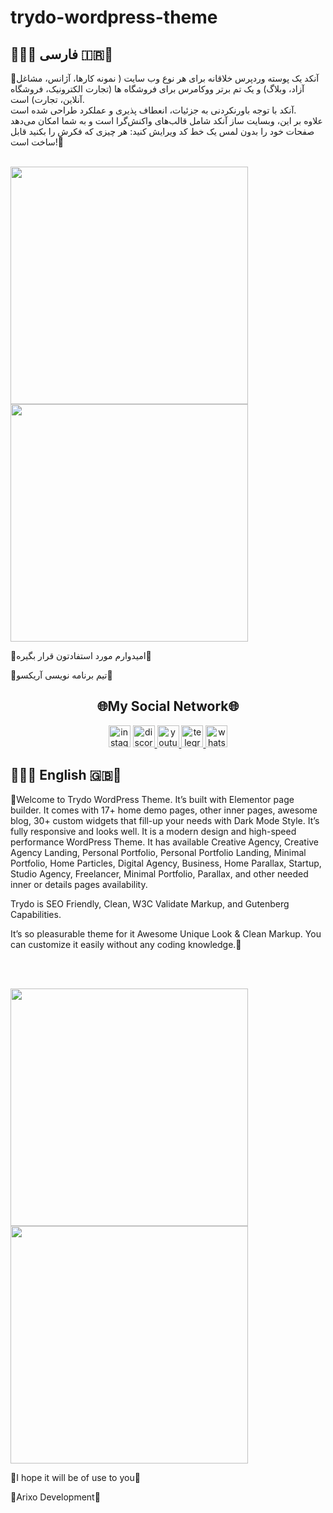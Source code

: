 # trydo-wordpress-theme
<h2>💜🇮🇷 فارسی 🇮🇷💜</h2>
<p>🌹آنکد یک پوسته وردپرس خلاقانه  برای هر نوع وب سایت ( نمونه کارها، آژانس، مشاغل آزاد، وبلاگ) و یک تم برتر ووکامرس برای فروشگاه ها (تجارت الکترونیک، فروشگاه آنلاین، تجارت) است.<br>
آنکد با توجه باورنکردنی به جزئیات، انعطاف پذیری و عملکرد طراحی شده است.<br>
علاوه بر این، وبسایت ساز آنکد شامل قالب‌های واکنش‌گرا است و به شما امکان می‌دهد صفحات خود را بدون لمس یک خط کد ویرایش کنید: هر چیزی که فکرش را بکنید قابل ساخت است!🌹</p
  <br>
  <br>
  <div>
  <img src="https://mrarian.ir/github/demofauncode.png" height="380" >
  <img src="https://mrarian.ir/github/demofauncode2.png" height="380" >
      </div>
      <p>🔰امیدوارم مورد استفادتون قرار بگیره🔰</p>
      <p>💜تیم برنامه نویسی آریکسو💜</p>
      <h2 align="center">🌐My Social Network🌐</h2>
      <div align="center"> 

  <a href="https://instagram.com/arianpashae" target="_blank">
    <img src="https://img.shields.io/static/v1?message=instagram&logo=instagram&label=&color=E4405F&logoColor=white&labelColor=&style=flat" height="35" alt="instagram logo"  /></a>
  <a href="https://discord.gg/ZdHqFgbb4X" target="_blank">
    <img src="https://img.shields.io/static/v1?message=Discord&logo=discord&label=&color=7289DA&logoColor=white&labelColor=&style=flat" height="35" alt="discord logo"  />

  </a>
  <a href="https://youtube.com/channel/UCVGyudTRJBkRWJBoNEYUsM" target="_blank">
    <img src="https://img.shields.io/static/v1?message=Youtube&logo=youtube&label=&color=FF0000&logoColor=white&labelColor=&style=flat" height="35" alt="youtube logo"  />
  </a>
  <a href="https://t.me/webkhooneh" target="_blank">
    <img src="https://img.shields.io/static/v1?message=Telegram&logo=telegram&label=&color=2CA5E0&logoColor=white&labelColor=&style=flat" height="35" alt="telegram logo"  />
  </a>
  <a href="https://wa.me/message/OIP26GZ2R4B6J1" target="_blank">
    <img src="https://img.shields.io/static/v1?message=Whatsapp&logo=whatsapp&label=&color=25D366&logoColor=white&labelColor=&style=flat" height="35" alt="whatsapp logo"  />
  </a>
  </div>
  <h2>💜🇬🇧 English 🇬🇧💜</h2>
<p>🌹Welcome to Trydo WordPress Theme. It’s built with Elementor page builder. It comes with 17+ home demo pages, other inner pages, awesome blog, 30+ custom widgets that fill-up your needs with Dark Mode Style. It’s fully responsive and looks well. It is a modern design and high-speed performance WordPress Theme. It has available Creative Agency, Creative Agency Landing, Personal Portfolio, Personal Portfolio Landing, Minimal Portfolio, Home Particles, Digital Agency, Business, Home Parallax, Startup, Studio Agency, Freelancer, Minimal Portfolio, Parallax, and other needed inner or details pages availability.

Trydo is SEO Friendly, Clean, W3C Validate Markup, and Gutenberg Capabilities.

It’s so pleasurable theme for it Awesome Unique Look & Clean Markup. You can customize it easily without any coding knowledge.🌹</p>
  <br>
  <br>
  <div>
  <img src="https://mrarian.ir/github/demoenuncode.png" height="380" >
  <img src="https://mrarian.ir/github/demoenuncode2.png" height="380" >
      </div>
      <p>🔰I hope it will be of use to you🔰</p>
      <p>💜Arixo Development💜</p>


